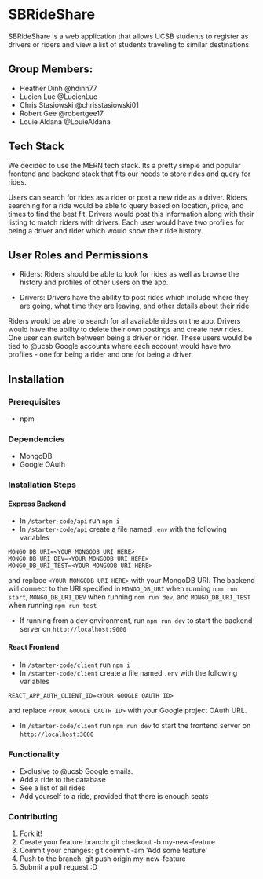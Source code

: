 # SBRideShare

SBRideShare is a web application that allows UCSB students to register as drivers or riders and view a list of students traveling to similar destinations.

## Group Members:
- Heather Dinh @hdinh77
- Lucien Luc @LucienLuc
- Chris Stasiowski @chrisstasiowski01
- Robert Gee @robertgee17
- Louie Aldana @LouieAldana

## Tech Stack

We decided to use the MERN tech stack. Its a pretty simple and popular frontend and backend stack that fits our needs to store rides and query for rides. 

Users can search for rides as a rider or post a new ride as a driver. Riders searching for a ride would be able to query based on location, price, and times to find the best fit. Drivers would post this information along with their listing to match riders with drivers. Each user would have two profiles for being a driver and rider which would show their ride history.

## User Roles and Permissions

- Riders: Riders should be able to look for rides as well as browse the history and profiles of other users on the app.

- Drivers: Drivers have the ability to post rides which include where they are going, what time they are leaving, and other details about their ride. 

Riders would be able to search for all available rides on the app. Drivers would have the ability to delete their own postings and create new rides. One user can switch between being a driver or rider. These users would be tied to @ucsb Google accounts where each account would have two profiles - one for being a rider and one for being a driver.

## Installation

### Prerequisites
* npm

### Dependencies
* MongoDB
* Google OAuth

### Installation Steps

#### Express Backend
* In `/starter-code/api` run `npm i`
* In `/starter-code/api` create a file named `.env` with the following variables
```
MONGO_DB_URI=<YOUR MONGODB URI HERE>
MONGO_DB_URI_DEV=<YOUR MONGODB URI HERE>
MONGO_DB_URI_TEST=<YOUR MONGODB URI HERE>
```
and replace `<YOUR MONGODB URI HERE>` with your MongoDB URI. The backend will connect to the URI specified in `MONGO_DB_URI` when running `npm run start`, `MONGO_DB_URI_DEV` when running `nom run dev`, and `MONGO_DB_URI_TEST` when running `npm run test`

* If running from a dev environment, run `npm run dev` to start the backend server on `http://localhost:9000`

#### React Frontend
* In `/starter-code/client` run `npm i`
* In `/starter-code/client` create a file named `.env` with the following variables
```
REACT_APP_AUTH_CLIENT_ID=<YOUR GOOGLE OAUTH ID>
```
and replace `<YOUR GOOGLE OAUTH ID>` with your Google project OAuth URL. 
* In `/starter-code/client` run `npm run dev` to start the frontend server on `http://localhost:3000`

### Functionality
* Exclusive to @ucsb Google emails.
* Add a ride to the database
* See a list of all rides
* Add yourself to a ride, provided that there is enough seats

### Contributing
1. Fork it!
2. Create your feature branch: git checkout -b my-new-feature
3. Commit your changes: git commit -am 'Add some feature'
4. Push to the branch: git push origin my-new-feature
5. Submit a pull request :D